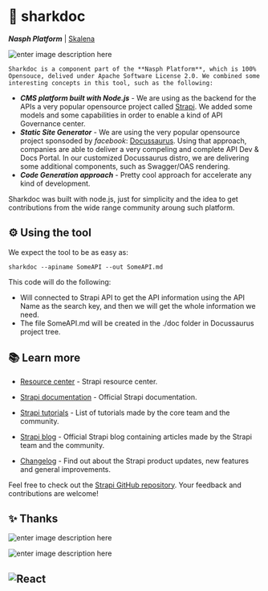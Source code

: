 # 🦈  sharkdoc

  
***Nasph  Platform***   | [ Skalena](https://www.skalena.com)

![enter image description here](https://avatars.githubusercontent.com/u/67025778?s=200&v=4)

    Sharkdoc is a component part of the **Nasph Platform**, which is 100% Opensouce, delived under Apache Software License 2.0. We combined some interesting concepts in this tool, such as the following: 
 
 - ***CMS platform built with Node.js*** - We are using as the backend for the APIs a very popular opensource project called [Strapi](https://strapi.io/). We added some models and some capabilities in order to enable a kind of API Governance center. 
 - ***Static Site Generator*** - We are using the very popular opensource project sponsoded by *facebook*: [Docussaurus](https://docusaurus.io/). Using that approach,  companies are able to deliver a very compeling and complete API Dev & Docs Portal. In our customized Docussaurus distro, we are delivering some additional components, such as Swagger/OAS rendering. 
 - ***Code Generation approach*** - Pretty cool approach for accelerate any kind of development.

Sharkdoc was built with node.js, just for simplicity and the idea to get contributions from the wide range community aroung such platform. 

## ⚙️ Using the tool 

We expect the tool to be as easy as: 

    sharkdoc --apiname SomeAPI --out SomeAPI.md 

This code will do the following: 

 - Will connected to Strapi API to get the API information using the API Name as the search key, and then we will get the whole information we need. 
 - The file SomeAPI.md will be created in the ./doc folder in Docussaurus project tree. 

  

## 📚 Learn more

  

-  [Resource center](https://strapi.io/resource-center) - Strapi resource center.

-  [Strapi documentation](https://docs.strapi.io) - Official Strapi documentation.

-  [Strapi tutorials](https://strapi.io/tutorials) - List of tutorials made by the core team and the community.

-  [Strapi blog](https://docs.strapi.io) - Official Strapi blog containing articles made by the Strapi team and the community.

-  [Changelog](https://strapi.io/changelog) - Find out about the Strapi product updates, new features and general improvements.

  

Feel free to check out the [Strapi GitHub repository](https://github.com/strapi/strapi). Your feedback and contributions are welcome!

  

## ✨ Thanks 
  

![enter image description here](https://d33wubrfki0l68.cloudfront.net/ea8e37a6a30e9c260a8936d95c579af4a2dd3df7/6ee7e/img/docusaurus_keytar.svg)

![enter image description here](https://www.devsbedevin.net/content/images/2019/09/download--5-.png)

![React](https://cdn.auth0.com/blog/optimizing-react/logo.png)
---